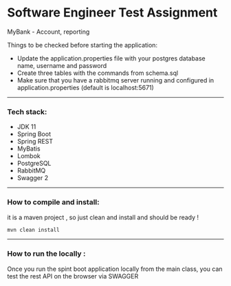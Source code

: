 # Software Engineer Test Assignment 
 MyBank - Account, reporting

Things to be checked before starting the application:

* Update the application.properties file with your postgres database name, username and password
* Create three tables with the commands from schema.sql
* Make sure that you have a rabbitmq server running and configured in application.properties (default is localhost:5671)

-------------------
### Tech stack:
- JDK 11
- Spring Boot
- Spring REST 
- MyBatis
- Lombok
- PostgreSQL
- RabbitMQ
- Swagger 2
-------------------
### How to compile and install:
it is a maven project , so just clean and install and should be ready ! 
```sh
mvn clean install 
```
-------------------
### How to run the locally :

Once you run the spint boot application locally from the main class, you can test the rest API on the browser via SWAGGER
